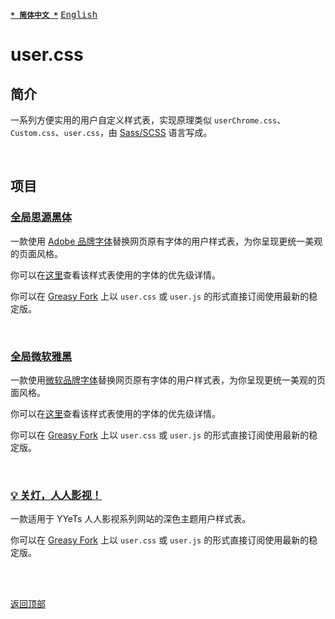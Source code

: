 [<kbd>**`* 简体中文 *`**</kbd>](https://github.com/francis-zhao/user.css#readme "读我")
[<kbd>English</kbd>](https://github.com/francis-zhao/user.css/blob/master/README.en.md "Readme")

# user.css

## 简介

一系列方便实用的用户自定义样式表，实现原理类似 `userChrome.css`、`Custom.css`、`user.css`，由 [Sass/SCSS](https://sass-lang.com/ "Sass: Syntactically Awesome Style Sheets") 语言写成。

<br>

## 项目

### [全局思源黑体](https://github.com/francis-zhao/user.css/tree/master/global-font-adobe)

一款使用 [Adobe 品牌字体](https://github.com/francis-zhao/user.css/wiki/字体清单#adobe_fonts)替换网页原有字体的用户样式表，为你呈现更统一美观的页面风格。

你可以在[这里](https://github.com/francis-zhao/user.css/wiki/字体栈优先级)查看该样式表使用的字体的优先级详情。

你可以在 [Greasy Fork](https://greasyfork.org/scripts/419362 "Greasy Fork") 上以 `user.css` 或 `user.js` 的形式直接订阅使用最新的稳定版。

<br>

### [全局微软雅黑](https://github.com/francis-zhao/user.css/tree/master/global-font-microsoft)

一款使用[微软品牌字体](https://github.com/francis-zhao/user.css/wiki/字体清单#msft_fonts)替换网页原有字体的用户样式表，为你呈现更统一美观的页面风格。

你可以在[这里](https://github.com/francis-zhao/user.css/wiki/字体栈优先级)查看该样式表使用的字体的优先级详情。

你可以在 [Greasy Fork](https://greasyfork.org/scripts/419363 "Greasy Fork") 上以 `user.css` 或 `user.js` 的形式直接订阅使用最新的稳定版。

<br>

### [💡 关灯，人人影视！](https://github.com/francis-zhao/user.css/tree/master/theme-yyets-dark)

一款适用于 YYeTs 人人影视系列网站的深色主题用户样式表。

你可以在 [Greasy Fork](https://greasyfork.org/scripts/419366 "Greasy Fork") 上以 `user.css` 或 `user.js` 的形式直接订阅使用最新的稳定版。

<br>
<br>

[<kbd>返回顶部</kbd>](# "返回顶部")
